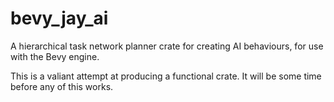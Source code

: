 # bevy_jay_ai
A hierarchical task network planner crate for creating AI behaviours, for use with the Bevy engine.

This is a valiant attempt at producing a functional crate. It will be some time before any of this works.
